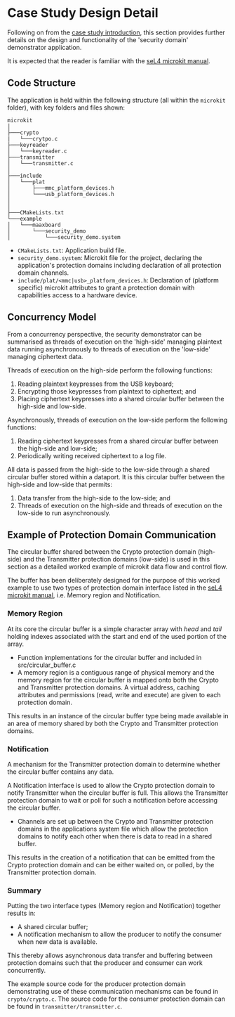 # Case Study Design Detail

Following on from the [case study introduction](case_study_intro.md), this section provides further details on the design and functionality of the 'security domain' demonstrator application.

It is expected that the reader is familiar with the [seL4 microkit manual](https://github.com/seL4/microkit/blob/main/docs/manual.md).

## Code Structure

The application is held within the following structure (all within the `microkit` folder), with key folders and files shown:

```text
microkit
│
├───crypto
|   └───crytpo.c
├───keyreader
│   └───keyreader.c
├───transmitter
│   └───transmitter.c
│      
├───include
│   └───plat
│       ├───mmc_platform_devices.h
│       └───usb_platform_devices.h
│
│
├───CMakeLists.txt
└───example
│   └───maaxboard
│       └───security_demo
│           └───security_demo.system
```

- `CMakeLists.txt`: Application build file.
- `security_demo.system`: Microkit file for the project, declaring the application's protection domains including declaration of all protection domain channels.
- `include/plat/<mmc|usb>_platform_devices.h`: Declaration of (platform specific) microkit attributes to grant a protection domain with capabilities access to a hardware device.

## Concurrency Model

From a concurrency perspective, the security demonstrator can be summarised as threads of execution on the 'high-side' managing plaintext data running asynchronously to threads of execution on the 'low-side' managing ciphertext data.

Threads of execution on the high-side perform the following functions:

1. Reading plaintext keypresses from the USB keyboard;
2. Encrypting those keypresses from plaintext to ciphertext; and
3. Placing ciphertext keypresses into a shared circular buffer between the high-side and low-side.

Asynchronously, threads of execution on the low-side perform the following functions:

1. Reading ciphertext keypresses from a shared circular buffer between the high-side and low-side;
2. Periodically writing received ciphertext to a log file.

All data is passed from the high-side to the low-side through a shared circular buffer stored within a dataport. It is this circular buffer between the high-side and low-side that permits:

1. Data transfer from the high-side to the low-side; and
2. Threads of execution on the high-side and threads of execution on the low-side to run asynchronously.

## Example of Protection Domain Communication

The circular buffer shared between the Crypto protection domain (high-side) and the Transmitter protection domains (low-side) is used in this section as a detailed worked example of microkit data flow and control flow.

The buffer has been deliberately designed for the purpose of this worked example to use two types of protection domain interface listed in the [seL4 microkit manual](https://github.com/sel4-cap/microkit-old/blob/main/docs/manual.md), i.e. Memory region and Notification.

### Memory Region

At its core the circular buffer is a simple character array with *head* and *tail* holding indexes associated with the start and end of the used portion of the array.

- Function implementations for the circular buffer and included in src/circular_buffer.c
- A memory region is a contiguous range of physical memory and the memory region for the circular buffer is mapped onto both the Crypto and Transmitter protection domains. A virtual address, caching attributes and permissions (read, write and execute) are given to each protection domain.

This results in an instance of the circular buffer type being made available in an area of memory shared by both the Crypto and Transmitter protection domains.

### Notification

A mechanism for the Transmitter protection domain to determine whether the circular buffer contains any data.

A Notification interface is used to allow the Crypto protection domain to notify Transmitter when the circular buffer is full. This allows the Transmitter protection domain to wait or poll for such a notification before accessing the circular buffer.

- Channels are set up between the Crypto and Transmitter protection domains in the applications system file which allow the protection domains to notify each other when there is data to read in a shared buffer.

This results in the creation of a notification that can be emitted from the Crypto protection domain and can be either waited on, or polled, by the Transmitter protection domain.

### Summary

Putting the two interface types (Memory region and Notification) together results in:

- A shared circular buffer;
- A notification mechanism to allow the producer to notify the consumer when new data is available.

This thereby allows asynchronous data transfer and buffering between protection domains such that the producer and consumer can work concurrently.

The example source code for the producer protection domain demonstrating use of these communication mechanisms can be found in `crypto/crypto.c`. The source code for the consumer protection domain can be found in `transmitter/transmitter.c`.
